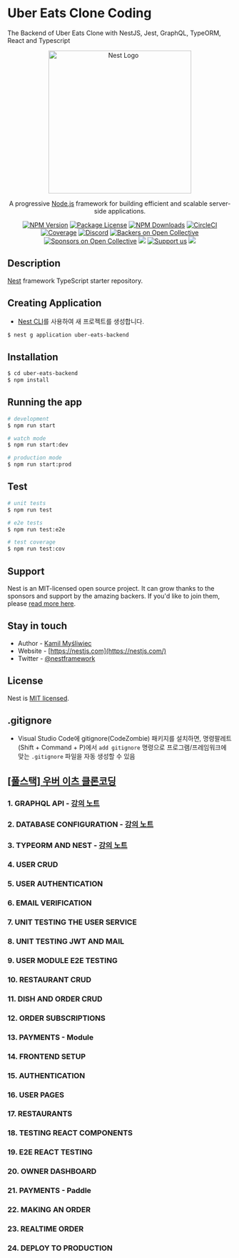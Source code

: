 # Uber Eats Clone Coding

The Backend of Uber Eats Clone with NestJS, Jest, GraphQL, TypeORM, React and Typescript

<p align="center">
  <a href="http://nestjs.com/" target="blank"><img src="https://nestjs.com/img/logo_text.svg" width="320" alt="Nest Logo" /></a>
</p>

[circleci-image]: https://img.shields.io/circleci/build/github/nestjs/nest/master?token=abc123def456
[circleci-url]: https://circleci.com/gh/nestjs/nest

  <p align="center">A progressive <a href="http://nodejs.org" target="_blank">Node.js</a> framework for building efficient and scalable server-side applications.</p>
    <p align="center">
<a href="https://www.npmjs.com/~nestjscore" target="_blank"><img src="https://img.shields.io/npm/v/@nestjs/core.svg" alt="NPM Version" /></a>
<a href="https://www.npmjs.com/~nestjscore" target="_blank"><img src="https://img.shields.io/npm/l/@nestjs/core.svg" alt="Package License" /></a>
<a href="https://www.npmjs.com/~nestjscore" target="_blank"><img src="https://img.shields.io/npm/dm/@nestjs/common.svg" alt="NPM Downloads" /></a>
<a href="https://circleci.com/gh/nestjs/nest" target="_blank"><img src="https://img.shields.io/circleci/build/github/nestjs/nest/master" alt="CircleCI" /></a>
<a href="https://coveralls.io/github/nestjs/nest?branch=master" target="_blank"><img src="https://coveralls.io/repos/github/nestjs/nest/badge.svg?branch=master#9" alt="Coverage" /></a>
<a href="https://discord.gg/G7Qnnhy" target="_blank"><img src="https://img.shields.io/badge/discord-online-brightgreen.svg" alt="Discord"/></a>
<a href="https://opencollective.com/nest#backer" target="_blank"><img src="https://opencollective.com/nest/backers/badge.svg" alt="Backers on Open Collective" /></a>
<a href="https://opencollective.com/nest#sponsor" target="_blank"><img src="https://opencollective.com/nest/sponsors/badge.svg" alt="Sponsors on Open Collective" /></a>
  <a href="https://paypal.me/kamilmysliwiec" target="_blank"><img src="https://img.shields.io/badge/Donate-PayPal-ff3f59.svg"/></a>
    <a href="https://opencollective.com/nest#sponsor"  target="_blank"><img src="https://img.shields.io/badge/Support%20us-Open%20Collective-41B883.svg" alt="Support us"></a>
  <a href="https://twitter.com/nestframework" target="_blank"><img src="https://img.shields.io/twitter/follow/nestframework.svg?style=social&label=Follow"></a>
</p>
  <!--[![Backers on Open Collective](https://opencollective.com/nest/backers/badge.svg)](https://opencollective.com/nest#backer)
  [![Sponsors on Open Collective](https://opencollective.com/nest/sponsors/badge.svg)](https://opencollective.com/nest#sponsor)-->

## Description

[Nest](https://github.com/nestjs/nest) framework TypeScript starter repository.

## Creating Application

- [Nest CLI](https://docs.nestjs.com/cli/overview)를 사용하여 새 프로젝트를 생성합니다.

```bash
$ nest g application uber-eats-backend
```

## Installation

```bash
$ cd uber-eats-backend
$ npm install
```

## Running the app

```bash
# development
$ npm run start

# watch mode
$ npm run start:dev

# production mode
$ npm run start:prod
```

## Test

```bash
# unit tests
$ npm run test

# e2e tests
$ npm run test:e2e

# test coverage
$ npm run test:cov
```

## Support

Nest is an MIT-licensed open source project. It can grow thanks to the sponsors and support by the amazing backers. If you'd like to join them, please [read more here](https://docs.nestjs.com/support).

## Stay in touch

- Author - [Kamil Myśliwiec](https://kamilmysliwiec.com)
- Website - [https://nestjs.com](https://nestjs.com/)
- Twitter - [@nestframework](https://twitter.com/nestframework)

## License

Nest is [MIT licensed](LICENSE).

## .gitignore

- Visual Studio Code에 gitignore(CodeZombie) 패키지를 설치하면, 명령팔레트(Shift + Command + P)에서 `add gitignore` 명령으로 프로그램/프레임워크에 맞는 `.gitignore` 파일을 자동 생성할 수 있음

## [\[풀스택\] 우버 이츠 클론코딩](https://nomadcoders.co/nuber-eats)

### 1. GRAPHQL API - [강의 노트](docs/01_GraphQL_API.md)

### 2. DATABASE CONFIGURATION - [강의 노트](docs/02_Database_Configuration.md)

### 3. TYPEORM AND NEST - [강의 노트](docs/03_TypeORM_and_Nest.md)

### 4. USER CRUD

### 5. USER AUTHENTICATION

### 6. EMAIL VERIFICATION

### 7. UNIT TESTING THE USER SERVICE

### 8. UNIT TESTING JWT AND MAIL

### 9. USER MODULE E2E TESTING

### 10. RESTAURANT CRUD

### 11. DISH AND ORDER CRUD

### 12. ORDER SUBSCRIPTIONS

### 13. PAYMENTS - Module

### 14. FRONTEND SETUP

### 15. AUTHENTICATION

### 16. USER PAGES

### 17. RESTAURANTS

### 18. TESTING REACT COMPONENTS

### 19. E2E REACT TESTING

### 20. OWNER DASHBOARD

### 21. PAYMENTS - Paddle

### 22. MAKING AN ORDER

### 23. REALTIME ORDER

### 24. DEPLOY TO PRODUCTION
